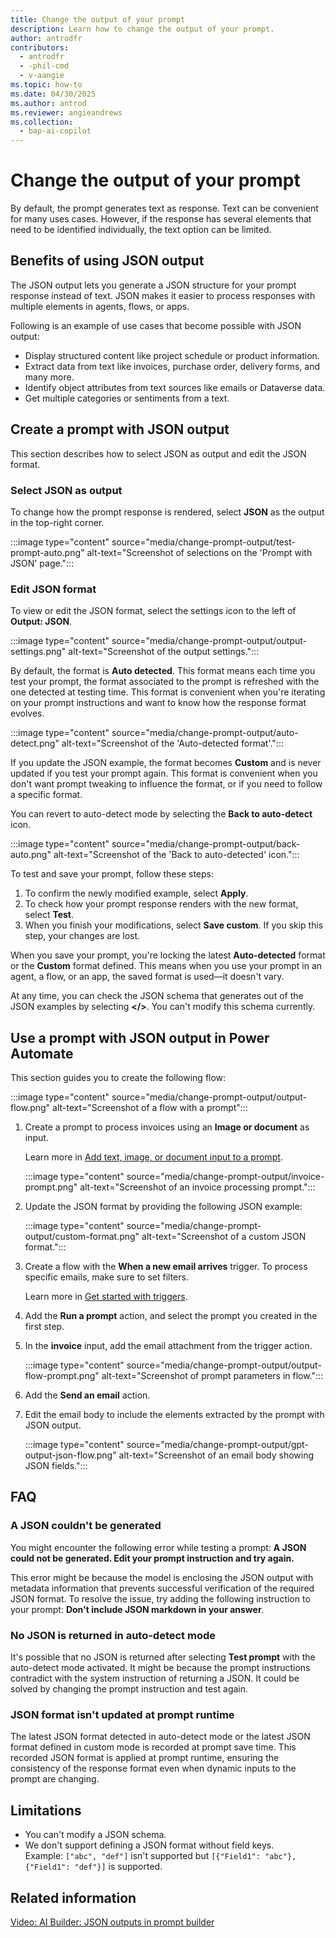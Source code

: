 ```yaml
---
title: Change the output of your prompt
description: Learn how to change the output of your prompt.
author: antrodfr
contributors:
  - antrodfr
  - -phil-cmd
  - v-aangie
ms.topic: how-to
ms.date: 04/30/2025
ms.author: antrod
ms.reviewer: angieandrews
ms.collection: 
  - bap-ai-copilot
---
```


# Change the output of your prompt

By default, the prompt generates text as response. Text can be convenient for many uses cases. However, if the response has several elements that need to be identified individually, the text option can be limited.

## Benefits of using JSON output

The JSON output lets you generate a JSON structure for your prompt response instead of text. JSON makes it easier to process responses with multiple elements in agents, flows, or apps.

Following is an example of use cases that become possible with JSON output:

- Display structured content like project schedule or product information.
- Extract data from text like invoices, purchase order, delivery forms, and many more.
- Identify object attributes from text sources like emails or Dataverse data.
- Get multiple categories or sentiments from a text.

## Create a prompt with JSON output

This section describes how to select JSON as output and edit the JSON format.

### Select JSON as output

To change how the prompt response is rendered, select **JSON** as the output in the top-right corner.

:::image type="content" source="media/change-prompt-output/test-prompt-auto.png" alt-text="Screenshot of selections on the 'Prompt with JSON' page.":::

### Edit JSON format

To view or edit the JSON format, select the settings icon to the left of **Output: JSON**.

:::image type="content" source="media/change-prompt-output/output-settings.png" alt-text="Screenshot of the output settings.":::

By default, the format is **Auto detected**. This format means each time you test your prompt, the format associated to the prompt is refreshed with the one detected at testing time. This format is convenient when you're iterating on your prompt instructions and want to know how the response format evolves.

:::image type="content" source="media/change-prompt-output/auto-detect.png" alt-text="Screenshot of the 'Auto-detected format'.":::

If you update the JSON example, the format becomes **Custom** and is never updated if you test your prompt again. This format is convenient when you don't want prompt tweaking to influence the format, or if you need to follow a specific format.

You can revert to auto-detect mode by selecting the **Back to auto-detect** icon.

:::image type="content" source="media/change-prompt-output/back-auto.png" alt-text="Screenshot of the 'Back to auto-detected' icon.":::

To test and save your prompt, follow these steps:

1. To confirm the newly modified example, select **Apply**.
1. To check how your prompt response renders with the new format, select **Test**.
1. When you finish your modifications, select **Save custom**. If you skip this step, your changes are lost.

When you save your prompt, you're locking the latest **Auto-detected** format or the **Custom** format defined. This means when you use your prompt in an agent, a flow, or an app, the saved format is used&mdash;it doesn't vary.

At any time, you can check the JSON schema that generates out of the JSON examples by selecting **</>**. You can't modify this schema currently.

## Use a prompt with JSON output in Power Automate

This section guides you to create the following flow:

:::image type="content" source="media/change-prompt-output/output-flow.png" alt-text="Screenshot of a flow with a prompt":::

1. Create a prompt to process invoices using an **Image or document** as input.

   Learn more in [Add text, image, or document input to a prompt](/ai-builder/add-inputs-prompt).

   :::image type="content" source="media/change-prompt-output/invoice-prompt.png" alt-text="Screenshot of an invoice processing prompt.":::

1. Update the JSON format by providing the following JSON example:

   :::image type="content" source="media/change-prompt-output/custom-format.png" alt-text="Screenshot of a custom JSON format.":::

1. Create a flow with the **When a new email arrives** trigger. To process specific emails, make sure to set filters.

    Learn more in [Get started with triggers](/power-automate/triggers-introduction?tabs=classic-designer).

1. Add the **Run a prompt** action, and select the prompt you created in the first step.

1. In the **invoice** input, add the email attachment from the trigger action.

   :::image type="content" source="media/change-prompt-output/output-flow-prompt.png" alt-text="Screenshot of prompt parameters in flow.":::

1. Add the **Send an email** action.
   
1. Edit the email body to include the elements extracted by the prompt with JSON output.

    :::image type="content" source="media/change-prompt-output/gpt-output-json-flow.png" alt-text="Screenshot of an email body showing JSON fields.":::

## FAQ

### A JSON couldn't be generated

You might encounter the following error while testing a prompt: **A JSON could not be generated. Edit your prompt instruction and try again.**

This error might be because the model is enclosing the JSON output with metadata information that prevents successful verification of the required JSON format. To resolve the issue, try adding the following instruction to your prompt: **Don't include JSON markdown in your answer**.

### No JSON is returned in auto-detect mode

It's possible that no JSON is returned after selecting **Test prompt** with the auto-detect mode activated. It might be because the prompt instructions contradict with the system instruction of returning a JSON. It could be solved by changing the prompt instruction and test again.

### JSON format isn't updated at prompt runtime

The latest JSON format detected in auto-detect mode or the latest JSON format defined in custom mode is recorded at prompt save time. This recorded JSON format is applied at prompt runtime, ensuring the  consistency of the response format even when dynamic inputs to the prompt are changing.

## Limitations

- You can't modify a JSON schema.
- We don't support defining a JSON format without field keys.<br/>
    Example: `["abc", "def"]` isn't supported but `[{"Field1": "abc"}, {"Field1": "def"}]` is supported.

## Related information

[Video: AI Builder: JSON outputs in prompt builder](https://www.youtube.com/watch?v=F0fGnWrRY_I)
